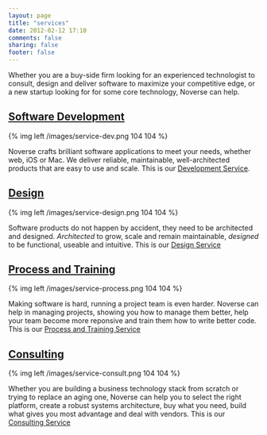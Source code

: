 ```yaml
---
layout: page
title: "services"
date: 2012-02-12 17:10
comments: false
sharing: false
footer: false
---
```


Whether you are a buy-side firm looking for an experienced technologist to consult, design and deliver software to maximize your competitive edge, or a new startup looking for for some core technology, Noverse can help.

## <a href="{{ root_url }}/services/development">Software Development</a>

{% img left /images/service-dev.png 104 104 %}

Noverse crafts brilliant software applications to meet your needs, whether web, iOS or Mac.  We deliver reliable, maintainable, well-architected products that are easy to use and scale. This is our <a href="{{ root_url }}/services/development">Development Service</a>.

## <a href="{{ root_url }}/services/design">Design</a>

{% img left /images/service-design.png 104 104 %}

Software products do not happen by accident, they need to be architected and designed. *Architected* to grow, scale and remain maintainable, *designed* to be functional, useable and intuitive. This is our <a href="{{ root_url }}/services/design">Design Service</a>

## <a href="{{ root_url }}/services/process">Process and Training</a>

{% img left /images/service-process.png 104 104 %}

Making software is hard, running a project team is even harder. Noverse can help in managing projects, showing you how to manage them better, help your team become more reponsive and train them how to write better code. This is our <a href="{{ root_url }}/services/process">Process and Training Service</a>

## <a href="{{ root_url }}/services/consulting">Consulting</a>

{% img left /images/service-consult.png 104 104 %}

Whether you are building a business technology stack from scratch or trying to replace an aging one, Noverse can help you to select the right platform, create a robust systems architecture, buy what you need, build what gives you most advantage and deal with vendors. This is our <a href="{{ root_url }}/services/consulting">Consulting Service</a>